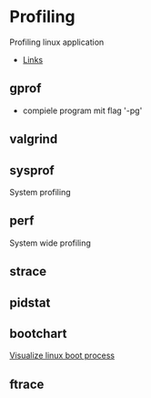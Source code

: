 # Profiling

Profiling linux application

* [Links](http://www.pixelbeat.org/programming/profiling/)

## gprof

* compiele program mit flag '-pg'


## valgrind

## sysprof

System profiling

## perf

System wide profiling

## strace

## pidstat

## bootchart

[Visualize linux boot process](https://www.dedoimedo.com/computers/bootchart.html)

## ftrace
